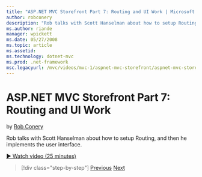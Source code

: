 ```yaml
---
title: "ASP.NET MVC Storefront Part 7: Routing and UI Work | Microsoft Docs"
author: robconery
description: "Rob talks with Scott Hanselman about how to setup Routing, and then he implements the user interface."
ms.author: riande
manager: wpickett
ms.date: 05/27/2008
ms.topic: article
ms.assetid: 
ms.technology: dotnet-mvc
ms.prod: .net-framework
msc.legacyurl: /mvc/videos/mvc-1/aspnet-mvc-storefront/aspnet-mvc-storefront-part-7-routing-and-ui-work
---
```

ASP.NET MVC Storefront Part 7: Routing and UI Work
====================
by [Rob Conery](https://github.com/robconery)

Rob talks with Scott Hanselman about how to setup Routing, and then he implements the user interface.

[&#9654; Watch video (25 minutes)](https://channel9.msdn.com/Blogs/ASP-NET-Site-Videos/aspnet-mvc-storefront-part-7-routing-and-ui-work)

>[!div class="step-by-step"] [Previous](aspnet-mvc-storefront-part-6-finishing-the-repository-and-initial-ui-work.md) [Next](aspnet-mvc-storefront-part-8-testing-controllers-iteration-1-complete.md)